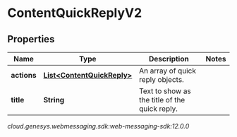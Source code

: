 # ContentQuickReplyV2


## Properties

| Name | Type | Description | Notes |
| ------------ | ------------- | ------------- | ------------- |
| **actions** | [**List&lt;ContentQuickReply&gt;**](ContentQuickReply) | An array of quick reply objects. |  |
| **title** | **String** | Text to show as the title of the quick reply. |  |




_cloud.genesys.webmessaging.sdk:web-messaging-sdk:12.0.0_
